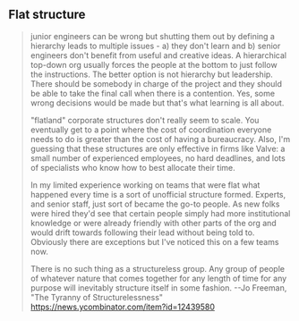 ## Flat structure

> junior engineers can be wrong but shutting them out by defining a hierarchy leads to multiple issues - a) they don't learn and b) senior engineers don't benefit from useful and creative ideas. A hierarchical top-down org usually forces the people at the bottom to just follow the instructions. The better option is not hierarchy but leadership. There should be somebody in charge of the project and they should be able to take the final call when there is a contention. Yes, some wrong decisions would be made but that's what learning is all about.
>
> "flatland" corporate structures don't really seem to scale. You eventually get to a point where the cost of coordination everyone needs to do is greater than the cost of having a bureaucracy. Also, I'm guessing that these structures are only effective in firms like Valve: a small number of experienced employees, no hard deadlines, and lots of specialists who know how to best allocate their time.
>
> In my limited experience working on teams that were flat what happened every time is a sort of unofficial structure formed. Experts, and senior staff, just sort of became the go-to people. As new folks were hired they'd see that certain people simply had more institutional knowledge or were already friendly with other parts of the org and would drift towards following their lead without being told to. Obviously there are exceptions but I've noticed this on a few teams now.
>
> There is no such thing as a structureless group. Any group of people of whatever nature that comes together for any length of time for any purpose will inevitably structure itself in some fashion. --Jo Freeman, "The Tyranny of Structurelessness"
> https://news.ycombinator.com/item?id=12439580
